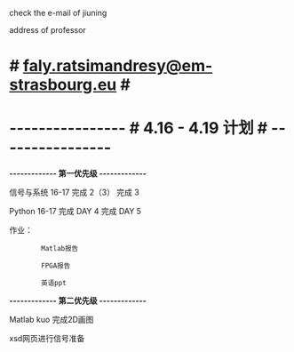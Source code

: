 check the e-mail of jiuning 

address of professor

# # faly.ratsimandresy@em-strasbourg.eu # #

# ---------------- # 4.16 - 4.19 计划 # ---------------- #

**********------------- 第一优先级 -------------**********

信号与系统
       16-17
           完成 2（3）
           完成 3

Python
       16-17
           完成 DAY 4
           完成 DAY 5
           
<!-- TOEIC -->

作业：

            Matlab报告

            FPGA报告

            英语ppt

**********------------- 第二优先级 -------------**********

Matlab kuo 完成2D画图   

xsd网页进行信号准备  
